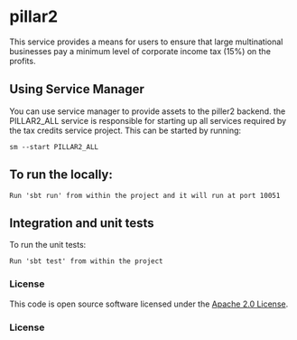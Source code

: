 
# pillar2


This service provides a means for users to ensure that large multinational businesses pay a minimum
level of corporate income tax (15%) on the profits.

## Using Service Manager

You can use service manager to provide assets to the piller2 backend. the PILLAR2_ALL service is responsible for starting up all services required by the tax credits service project.
This can be started by running:

    sm --start PILLAR2_ALL

##  To run the locally:

    Run 'sbt run' from within the project and it will run at port 10051

## Integration and unit tests

To run the unit tests:

    Run 'sbt test' from within the project

### License


This code is open source software licensed under the [Apache 2.0 License]("http://www.apache.org/licenses/LICENSE-2.0.html").
### License
